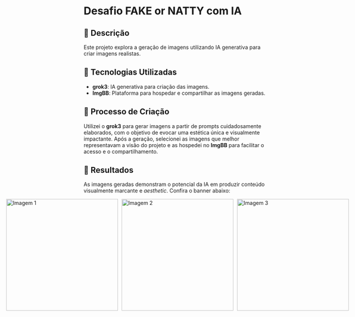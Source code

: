 # Desafio FAKE or NATTY com IA

## 📒 Descrição
Este projeto explora a geração de imagens utilizando IA generativa para criar imagens realistas.

## 🤖 Tecnologias Utilizadas
- **grok3**: IA generativa para criação das imagens.
- **ImgBB**: Plataforma para hospedar e compartilhar as imagens geradas.

## 🧐 Processo de Criação
Utilizei o **grok3** para gerar imagens a partir de prompts cuidadosamente elaborados, com o objetivo de evocar uma estética única e visualmente impactante. Após a geração, selecionei as imagens que melhor representavam a visão do projeto e as hospedei no **ImgBB** para facilitar o acesso e o compartilhamento.

## 🚀 Resultados
As imagens geradas demonstram o potencial da IA em produzir conteúdo visualmente marcante e *aesthetic*. Confira o banner abaixo:

<div style="display: flex; justify-content: center; align-items: center; gap: 10px;">
  <img src="https://i.ibb.co/xSGqYZgW/image-t.jpg" alt="Imagem 1" width="300">
  <img src="https://i.ibb.co/Z6J1RJ6s/image3.jpg" alt="Imagem 2" width="300">
  <img src="https://i.ibb.co/q3x2ZjPC/image.jpg" alt="Imagem 3" width="300">
</div>
